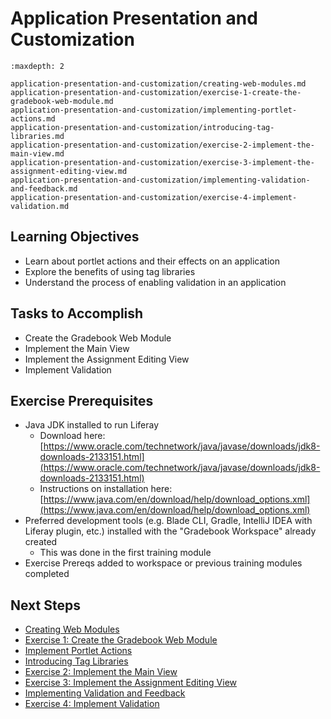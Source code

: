 # Application Presentation and Customization

```{toctree}
:maxdepth: 2

application-presentation-and-customization/creating-web-modules.md
application-presentation-and-customization/exercise-1-create-the-gradebook-web-module.md
application-presentation-and-customization/implementing-portlet-actions.md
application-presentation-and-customization/introducing-tag-libraries.md
application-presentation-and-customization/exercise-2-implement-the-main-view.md
application-presentation-and-customization/exercise-3-implement-the-assignment-editing-view.md
application-presentation-and-customization/implementing-validation-and-feedback.md
application-presentation-and-customization/exercise-4-implement-validation.md
```

## Learning Objectives

* Learn about portlet actions and their effects on an application
* Explore the benefits of using tag libraries
* Understand the process of enabling validation in an application

## Tasks to Accomplish

* Create the Gradebook Web Module
* Implement the Main View
* Implement the Assignment Editing View
* Implement Validation

## Exercise Prerequisites

* Java JDK installed to run Liferay
    - Download here: [https://www.oracle.com/technetwork/java/javase/downloads/jdk8-downloads-2133151.html](https://www.oracle.com/technetwork/java/javase/downloads/jdk8-downloads-2133151.html)
    - Instructions on installation here: [https://www.java.com/en/download/help/download_options.xml](https://www.java.com/en/download/help/download_options.xml)
* Preferred development tools (e.g. Blade CLI, Gradle, IntelliJ IDEA with Liferay plugin, etc.) installed with the "Gradebook Workspace" already created
	- This was done in the first training module
* Exercise Prereqs added to workspace or previous training modules completed

## Next Steps

* [Creating Web Modules](./application-presentation-and-customization/creating-web-modules.md)
* [Exercise 1: Create the Gradebook Web Module](./application-presentation-and-customization/exercise-1-create-the-gradebook-web-module.md) 
* [Implement Portlet Actions](./application-presentation-and-customization/implementing-portlet-actions.md) 
* [Introducing Tag Libraries](./application-presentation-and-customization/introducing-tag-libraries.md) 
* [Exercise 2: Implement the Main View](./application-presentation-and-customization/exercise-2-implement-the-main-view.md) 
* [Exercise 3: Implement the Assignment Editing View](./application-presentation-and-customization/exercise-3-implement-the-assignment-editing-view.md) 
* [Implementing Validation and Feedback](./application-presentation-and-customization/implementing-validation-and-feedback.md) 
* [Exercise 4: Implement Validation](./application-presentation-and-customization/exercise-4-implement-validation.md) 

